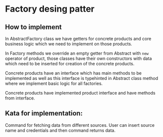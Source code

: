 # Factory desing patter

## How to implement

In AbstractFactory class we have getters for concrete products and core business logic which we need to implement on those products.

In Factory methods we override an empty getter from Abstract with `new` operator of product, those classes have their own constructors with data which need to be inserted for creation of the concrete products.

Concrete products have an interface which has main methods to be implemented as well as this interface is typehinted in Abstract class method where we implement basic logic for all factories.

Concrete products have implemented product interface and have methods from interface.

## Kata for implementation:

Command for fetching data from different sources. User can insert source name and credentials and then command returns data.